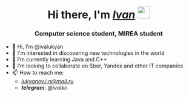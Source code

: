 <h1 align="center">Hi there, I'm <a href="https://github.com/ivalukyan" target="_blank"><i>Ivan</i></a> 
<img src="https://github.com/blackcater/blackcater/raw/main/images/Hi.gif" height="32"/></h1>
<h3 align="center">Computer science student, MIREA student</h3>

- 👋 Hi, I’m @ivalukyan
- 👀 I'm interested in discovering new technologies in the world
- 🌱 I’m currently learning Java and C++
- 💞️ I’m looking to collaborate on Sber, Yandex and other IT companies
- 📫 How to reach me:
  -  <i>lukyanov.i.n@mail.ru</i>
  -  <i><b>telegram</b></i>: <i>@ivalkn</i> 

<!---
ivalukyan/ivalukyan is a ✨ special ✨ repository because its `README.md` (this file) appears on your GitHub profile.
You can click the Preview link to take a look at your changes.
--->
